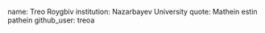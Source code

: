 name: Treo Roygbiv
institution: Nazarbayev University
quote: Mathein estin pathein
github_user: treoa
